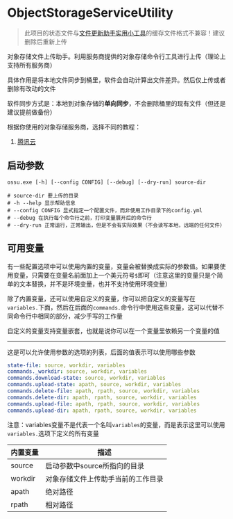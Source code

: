 # ObjectStorageServiceUtility

> 此项目的状态文件与[文件更新助手实用小工具](https://github.com/updater-for-minecraft/Tool)的缓存文件格式不兼容！建议删除后重新上传

对象存储文件上传助手。利用服务商提供的对象存储命令行工具进行上传（理论上支持所有服务商）

具体作用是将本地文件同步到桶里，软件会自动计算出文件差异。然后仅上传或者删除有改动的文件

软件同步方式是：本地到对象存储的**单向同步**，不会删除桶里的现有文件（但还是建议提前做备份）

根据你使用的对象存储服务商，选择不同的教程：

1. [腾讯云](docs/tutorial-tencent.md)

## 启动参数

```shell
ossu.exe [-h] [--config CONFIG] [--debug] [--dry-run] source-dir

# source-dir 要上传的目录
# -h --help 显示帮助信息
# --config CONFIG 显式指定一个配置文件，而非使用工作目录下的config.yml
# --debug 在执行每个命令行之前，打印变量展开后的命令行
# --dry-run 正常运行，正常输出，但是不会有实际效果（不会读写本地，远端的任何文件）
```

## 可用变量

有一些配置选项中可以使用内置的变量，变量会被替换成实际的参数值。如果要使用变量，只需要在变量名前面加上一个美元符号`$`即可（注意这里的变量只是个简单的文本替换，并不是环境变量，也并不支持使用环境变量）

除了内置变量，还可以使用自定义的变量，你可以把自定义的变量写在`variables.`下面，然后在后面的`commands.`命令行中使用这些变量，这可以代替不同命令行中相同的部分，减少手写的工作量

自定义的变量支持变量嵌套，也就是说你可以在一个变量里依赖另一个变量的值

---

这是可以允许使用参数的选项的列表，后面的值表示可以使用哪些参数

```yaml
state-file: source, workdir, variables
commands._workdir: source, workdir, variables
commands.download-state: source, workdir, variables
commands.upload-state: apath, source, workdir, variables
commands.delete-file: apath, rpath, source, workdir, variables
commands.delete-dir: apath, rpath, source, workdir, variables
commands.upload-file: apath, rpath, source, workdir, variables
commands.upload-dir: apath, rpath, source, workdir, variables
```

注意：variables变量不是代表一个名叫`variables`的变量，而是表示这里可以使用`variables.`选项下定义的所有变量

| 内置变量 | 描述                               |
| -------- | ---------------------------------- |
| source   | 启动参数中source所指向的目录       |
| workdir  | 对象存储文件上传助手当前的工作目录 |
| apath    | 绝对路径                           |
| rpath    | 相对路径                           |

